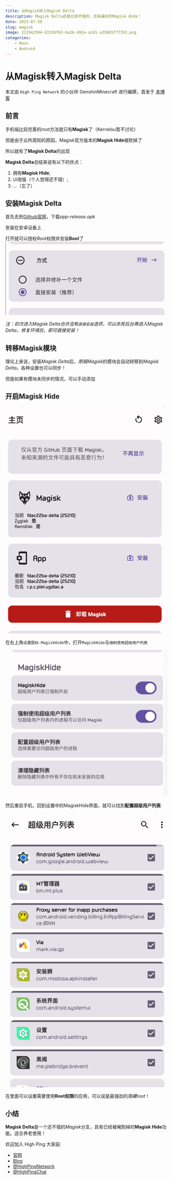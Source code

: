 ```yaml
---
title: 从Magisk转入Magisk Delta
description: Magisk Delta还是比较不错的，还有最好的Magisk Hide！
date: 2023-07-30
slug: magisk
image: 222942594-63336f63-6a26-492e-a1d1-a356b5f777b3.png
categories:
    - Main
    - Android
---
```


# 从Magisk转入Magisk Delta

本文由 `High Ping Network` 的小伙伴 GenshinMinecraft 进行编撰，首发于 [本博客](https://blog.highp.ing)

## 前言
手机端比较完善的root方法就只有**Magisk**了（Kernelsu暂不讨论）

但是由于众所周知的原因，Magisk官方版本的**Magisk Hide**被砍掉了

所以就有了**Magisk Delta**的出现

**Magisk Delta**总结来说有以下的优点：
1. 拥有**Magisk Hide**;
2. Ui改版（个人觉得还不错）;
3. ...（忘了）

## 安装Magisk Delta
首先去到[Github官网](https://github.com/HuskyDG/magisk-files/releases)，下载*app-release.apk*

安装在安卓设备上

打开就可以授权*Root*权限并安装**Boot**了
![Alt text](image.png)

*注：初次进入Magisk Delta也许没有`直接安装`选项，可以杀死后台再进入Magisk Delta，修复环境后，即可直接安装！*

## 转移Magisk模块
理论上来说，安装*Magisk Delta*后，*原版Magisk*的模块会自动转移到*Magisk Delta*。各种设置也可以同步！

但是如果有模块未同步的情况，可以手动添加

## 开启Magisk Hide
![](image-1.png)

在右上角`设置图标-MagiskHide`中，打开`MagiskHide`与`强制使用超级用户列表`

![](image-2.png)

然后重启手机，回到设置中的MagiskHide界面，就可以找到**配置超级用户列表**

![1](image-3.png)

在里面可以设置需要使用**Root权限**的应用，可以说是最强劲的*隐藏root*！

## 小结
**Magisk Delta**是一个还不错的*Magisk*分支，具有已经被阉割掉的**Magisk Hide**功能。适合养老使用！

欢迎加入 High Ping 大家庭:
- [官网](https://highp.ing)
- [Blog](https://blog.highp.ing)
- [@HighPingNetwork](https://t.me/HighPingNetwork)
- [@HighPingChat](https://t.me/highpingchat)